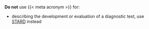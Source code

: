 **Do not** use {{< meta acronym >}} for:

* describing the development or evaluation of a diagnostic test, use [STARD](guidelines/stard) instead

